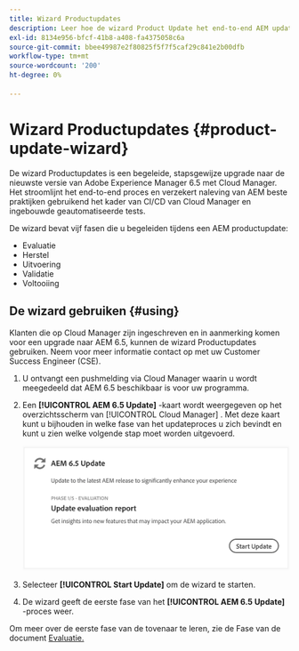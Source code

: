 ```yaml
---
title: Wizard Productupdates
description: Leer hoe de wizard Product Update het end-to-end AEM updateproces in Cloud Manager stroomlijnt.
exl-id: 8134e956-bfcf-41b8-a408-fa4375058c6a
source-git-commit: bbee49987e2f80825f5f7f5caf29c841e2b00dfb
workflow-type: tm+mt
source-wordcount: '200'
ht-degree: 0%

---
```



# Wizard Productupdates {#product-update-wizard}

De wizard Productupdates is een begeleide, stapsgewijze upgrade naar de nieuwste versie van Adobe Experience Manager 6.5 met Cloud Manager. Het stroomlijnt het end-to-end proces en verzekert naleving van AEM beste praktijken gebruikend het kader van CI/CD van Cloud Manager en ingebouwde geautomatiseerde tests.

De wizard bevat vijf fasen die u begeleiden tijdens een AEM productupdate:

* Evaluatie
* Herstel
* Uitvoering
* Validatie
* Voltooiing

## De wizard gebruiken {#using}

Klanten die op Cloud Manager zijn ingeschreven en in aanmerking komen voor een upgrade naar AEM 6.5, kunnen de wizard Productupdates gebruiken. Neem voor meer informatie contact op met uw Customer Success Engineer (CSE).

1. U ontvangt een pushmelding via Cloud Manager waarin u wordt meegedeeld dat AEM 6.5 beschikbaar is voor uw programma.

1. Een **[!UICONTROL AEM 6.5 Update]** -kaart wordt weergegeven op het overzichtsscherm van [!UICONTROL Cloud Manager] . Met deze kaart kunt u bijhouden in welke fase van het updateproces u zich bevindt en kunt u zien welke volgende stap moet worden uitgevoerd.

   ![ de tovenaar van de Update kaart ](/help/assets/Start-Update.png)

1. Selecteer **[!UICONTROL Start Update]** om de wizard te starten.

1. De wizard geeft de eerste fase van het **[!UICONTROL AEM 6.5 Update]** -proces weer.

Om meer over de eerste fase van de tovenaar te leren, zie de Fase van de document [ Evaluatie.](/help/product-update-wizard/evaluation.md)
